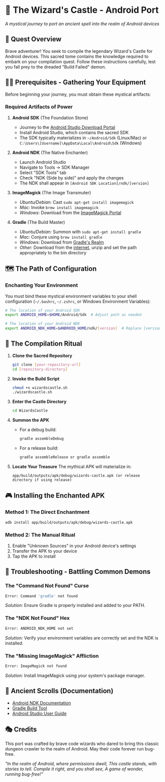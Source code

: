 # 🏰 The Wizard's Castle - Android Port

*A mystical journey to port an ancient spell into the realm of Android devices*

## 📜 Quest Overview

Brave adventurer! You seek to compile the legendary Wizard's Castle for Android devices. This sacred tome contains the knowledge required to embark on your compilation quest. Follow these instructions carefully, lest you fall prey to the dreaded "Build Failed" demon.

## 🧙‍♂️ Prerequisites - Gathering Your Equipment

Before beginning your journey, you must obtain these mystical artifacts:

### Required Artifacts of Power

1. **Android SDK** (The Foundation Stone)
   - Journey to the [Android Studio Download Portal](https://developer.android.com/studio)
   - Install Android Studio, which contains the sacred SDK
   - The SDK typically materializes in `~/Android/Sdk` (Linux/Mac) or `C:\Users\[Username]\AppData\Local\Android\Sdk` (Windows)

2. **Android NDK** (The Native Enchanter)
   - Launch Android Studio
   - Navigate to Tools → SDK Manager
   - Select "SDK Tools" tab
   - Check "NDK (Side by side)" and apply the changes
   - The NDK shall appear in `[Android SDK Location]/ndk/[version]`

3. **ImageMagick** (The Image Transmuter)
   - *Ubuntu/Debian:* Cast `sudo apt-get install imagemagick`
   - *Mac:* Invoke `brew install imagemagick`
   - *Windows:* Download from the [ImageMagick Portal](https://imagemagick.org/script/download.php)

4. **Gradle** (The Build Master)
   - *Ubuntu/Debian:* Summon with `sudo apt-get install gradle`
   - *Mac:* Conjure using `brew install gradle`
   - *Windows:* Download from [Gradle's Realm](https://gradle.org/install/)
   - *Other:* Download from the [internet](https://github.com/gradle/gradle-distributions/releases/download/v8.11.1/gradle-8.11.1-bin.zip), unzip and set the path appropriately to the bin directory

## 🗺️ The Path of Configuration

### Enchanting Your Environment

You must bind these mystical environment variables to your shell configuration (`~/.bashrc`, `~/.zshrc`, or Windows Environment Variables):

```bash
# The location of your Android SDK
export ANDROID_HOME=$HOME/Android/Sdk  # Adjust path as needed

# The location of your Android NDK
export ANDROID_NDK_HOME=$ANDROID_HOME/ndk/[version]  # Replace [version] with your NDK version
```

## 🎯 The Compilation Ritual

1. **Clone the Sacred Repository**
   ```bash
   git clone [your-repository-url]
   cd [repository-directory]
   ```

2. **Invoke the Build Script**
   ```bash
   chmod +x wizardscastle.sh
   ./wizardscastle.sh
   ```

3. **Enter the Castle Directory**
   ```bash
   cd WizardsCastle
   ```

4. **Summon the APK**
   - For a debug build:
     ```bash
     gradle assembleDebug
     ```
   - For a release build:
     ```bash
     gradle assembleRelease or gradle assemble
     ```

5. **Locate Your Treasure**
   The mythical APK will materialize in:
   ```
   app/build/outputs/apk/debug/wizards-castle.apk (or release directory if using release)
   ```

## 🎮 Installing the Enchanted APK

### Method 1: The Direct Enchantment
```bash
adb install app/build/outputs/apk/debug/wizards-castle.apk
```

### Method 2: The Manual Ritual
1. Enable "Unknown Sources" in your Android device's settings
2. Transfer the APK to your device
3. Tap the APK to install

## 🐉 Troubleshooting - Battling Common Demons

### The "Command Not Found" Curse
```bash
Error: Command 'gradle' not found
```
*Solution:* Ensure Gradle is properly installed and added to your PATH.

### The "NDK Not Found" Hex
```bash
Error: ANDROID_NDK_HOME not set
```
*Solution:* Verify your environment variables are correctly set and the NDK is installed.

### The "Missing ImageMagick" Affliction
```bash
Error: ImageMagick not found
```
*Solution:* Install ImageMagick using your system's package manager.

## 📜 Ancient Scrolls (Documentation)

- [Android NDK Documentation](https://developer.android.com/ndk/guides)
- [Gradle Build Tool](https://gradle.org/documentation/)
- [Android Studio User Guide](https://developer.android.com/studio/intro)

## 🎭 Credits

This port was crafted by brave code wizards who dared to bring this classic dungeon crawler to the realm of Android. May their code forever run bug-free.

*"In the realm of Android, where permissions dwell,
This castle stands, with stories to tell.
Compile it right, and you shall see,
A game of wonder, running bug-free!"*

